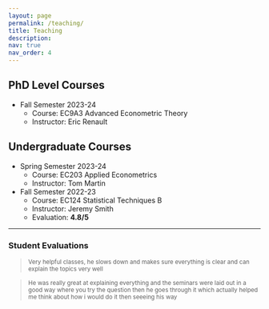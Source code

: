 ```yaml
---
layout: page
permalink: /teaching/
title: Teaching
description: 
nav: true
nav_order: 4
---
```


## PhD Level Courses
* Fall Semester 2023-24
    * Course: EC9A3 Advanced Econometric Theory 
    * Instructor: Eric Renault

## Undergraduate Courses
* Spring Semester 2023-24
    * Course: EC203 Applied Econometrics
    * Instructor: Tom Martin
* Fall Semester 2022-23
    * Course: EC124 Statistical Techniques B
    * Instructor: Jeremy Smith
    * Evaluation: **4.8/5**

---
### Student Evaluations

> <small>  Very helpful classes, he slows down and makes sure everything is clear and can explain the topics very well </small>

> <small>  He was really great at explaining everything and the seminars were laid out in a good way where you try the question then he goes through it which actually helped me think about how i would do it then seeeing his way </small>




